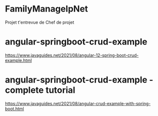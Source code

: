 # FamilyManageIpNet
Projet t'entrevue de Chef de projet
# angular-springboot-crud-example
https://www.javaguides.net/2021/08/angular-12-spring-boot-crud-example.html

# angular-springboot-crud-example - complete tutorial
https://www.javaguides.net/2021/08/angular-crud-example-with-spring-boot.html

